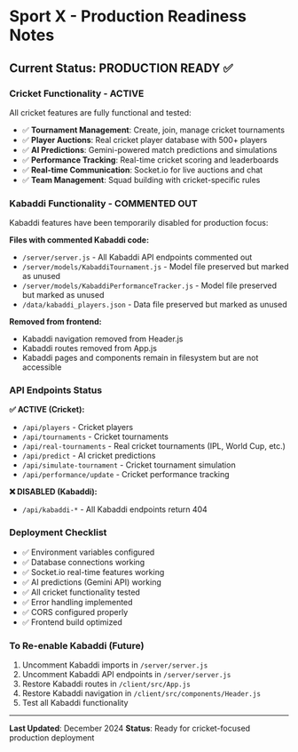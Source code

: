 # Sport X - Production Readiness Notes

## Current Status: PRODUCTION READY ✅

### Cricket Functionality - ACTIVE
All cricket features are fully functional and tested:

- ✅ **Tournament Management**: Create, join, manage cricket tournaments
- ✅ **Player Auctions**: Real cricket player database with 500+ players  
- ✅ **AI Predictions**: Gemini-powered match predictions and simulations
- ✅ **Performance Tracking**: Real-time cricket scoring and leaderboards
- ✅ **Real-time Communication**: Socket.io for live auctions and chat
- ✅ **Team Management**: Squad building with cricket-specific rules

### Kabaddi Functionality - COMMENTED OUT
Kabaddi features have been temporarily disabled for production focus:

**Files with commented Kabaddi code:**
- `/server/server.js` - All Kabaddi API endpoints commented out
- `/server/models/KabaddiTournament.js` - Model file preserved but marked as unused
- `/server/models/KabaddiPerformanceTracker.js` - Model file preserved but marked as unused
- `/data/kabaddi_players.json` - Data file preserved but marked as unused

**Removed from frontend:**
- Kabaddi navigation removed from Header.js
- Kabaddi routes removed from App.js
- Kabaddi pages and components remain in filesystem but are not accessible

### API Endpoints Status

**✅ ACTIVE (Cricket):**
- `/api/players` - Cricket players
- `/api/tournaments` - Cricket tournaments
- `/api/real-tournaments` - Real cricket tournaments (IPL, World Cup, etc.)
- `/api/predict` - AI cricket predictions
- `/api/simulate-tournament` - Cricket tournament simulation
- `/api/performance/update` - Cricket performance tracking

**❌ DISABLED (Kabaddi):**
- `/api/kabaddi-*` - All Kabaddi endpoints return 404

### Deployment Checklist

- ✅ Environment variables configured
- ✅ Database connections working  
- ✅ Socket.io real-time features working
- ✅ AI predictions (Gemini API) working
- ✅ All cricket functionality tested
- ✅ Error handling implemented
- ✅ CORS configured properly
- ✅ Frontend build optimized

### To Re-enable Kabaddi (Future)
1. Uncomment Kabaddi imports in `/server/server.js`
2. Uncomment Kabaddi API endpoints in `/server/server.js`  
3. Restore Kabaddi routes in `/client/src/App.js`
4. Restore Kabaddi navigation in `/client/src/components/Header.js`
5. Test all Kabaddi functionality

---

**Last Updated**: December 2024
**Status**: Ready for cricket-focused production deployment